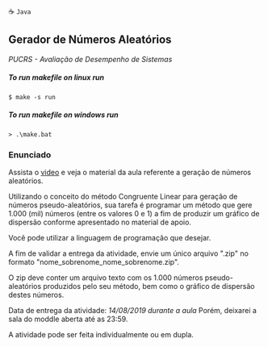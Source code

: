 :coffee: `Java`

## Gerador de Números Aleatórios 
_PUCRS - Avaliação de Desempenho de Sistemas_

##### To run makefile on linux run
    
    $ make -s run

##### To run makefile on windows run
    
    > .\make.bat

### Enunciado

Assista o [video](https://www.dropbox.com/s/hus48qe9gkej8xk/Gera%C3%A7%C3%A3o%20de%20n%C3%BAmeros%20pseudo-aleat%C3%B3rios.mp4?dl=0) e veja o material da aula referente a geração de números aleatórios.

Utilizando o conceito do método Congruente Linear para geração de números pseudo-aleatórios, sua tarefa é programar um método que gere 1.000 (mil) números (entre os valores 0 e 1) a fim de produzir um gráfico de dispersão conforme apresentado no material de apoio.

Você pode utilizar a linguagem de programação que desejar.

A fim de validar a entrega da atividade, envie um único arquivo ".zip" no formato "nome_sobrenome_nome_sobrenome.zip".

O zip deve conter um arquivo texto com os 1.000 números pseudo-aleatórios produzidos pelo seu método, bem como o gráfico de dispersão destes números.

Data de entrega da atividade: *14/08/2019 durante a aula* Porém, deixarei a sala do moddle aberta até as 23:59.

A atividade pode ser feita individualmente ou em dupla.